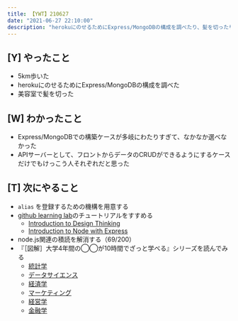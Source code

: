```yaml
---
title: 【YWT】210627
date: "2021-06-27 22:10:00"
description: "herokuにのせるためにExpress/MongoDBの構成を調べたり、髪を切ったりした"
---
```


## [Y] やったこと

- 5km歩いた
- herokuにのせるためにExpress/MongoDBの構成を調べた
- 美容室で髪を切った

## [W] わかったこと

- Express/MongoDBでの構築ケースが多岐にわたりすぎて、なかなか選べなかった
- APIサーバーとして、フロントからデータのCRUDができるようにするケースだけでもけっこう人それぞれだと思った

## [T] 次にやること

- `alias` を登録するための機構を用意する
- [github learning lab](https://lab.github.com/githubtraining)のチュートリアルをすすめる
  - [Introduction to Design Thinking](https://lab.github.com/githubtraining/introduction-to-design-thinking)
  - [Introduction to Node with Express](https://lab.github.com/everydeveloper/introduction-to-node-with-express)
- node.js関連の積読を解消する（69/200）
- 『［図解］大学4年間の◯◯が10時間でざっと学べる』シリーズを読んでみる
  - [統計学](https://www.amazon.co.jp/dp/B07PXB4NN9)
  - [データサイエンス](https://www.amazon.co.jp/dp/B07XNW3TQM)
  - [経済学](https://www.amazon.co.jp/dp/B01KNLFHH6)
  - [マーケティング](https://www.amazon.co.jp/dp/B07BNC2SV3)
  - [経営学](https://www.amazon.co.jp/dp/B071SKDF3L)
  - [金融学](https://www.amazon.co.jp/dp/B07BB6Z7FW)

<!-- https://twitter.com/camomile_cafe/status/1409145173787910146?s=20 -->
